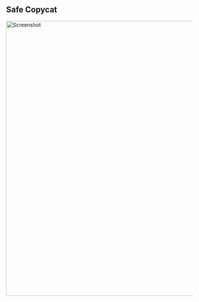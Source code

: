 ## Safe Copycat

<img width="741" alt="Screenshot" src="https://user-images.githubusercontent.com/381895/160234600-e3491e0d-f83c-4a63-8e51-fcc976c50af1.png">
